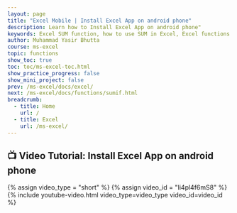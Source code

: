 ```yaml
---
layout: page
title: "Excel Mobile | Install Excel App on android phone"
description: Learn how to Install Excel App on android phone"
keywords: Excel SUM function, how to use SUM in Excel, Excel functions guide, Excel SUM formula, Excel add cells, Excel basics, Excel tutorials, Microsoft Excel functions, SUM formula examples
author: Muhammad Yasir Bhutta
course: ms-excel
topic: functions
show_toc: true
toc: toc/ms-excel-toc.html
show_practice_progress: false
show_mini_project: false
prev: /ms-excel/docs/excel/
next: /ms-excel/docs/functions/sumif.html
breadcrumb:
  - title: Home
    url: /
  - title: Excel
    url: /ms-excel/
---
```


## **📺 Video Tutorial: Install Excel App on android phone**  

{% assign video_type = "short" %}
{% assign video_id = "Ii4pl4f6mS8" %}
{% include youtube-video.html video_type=video_type video_id=video_id %}
